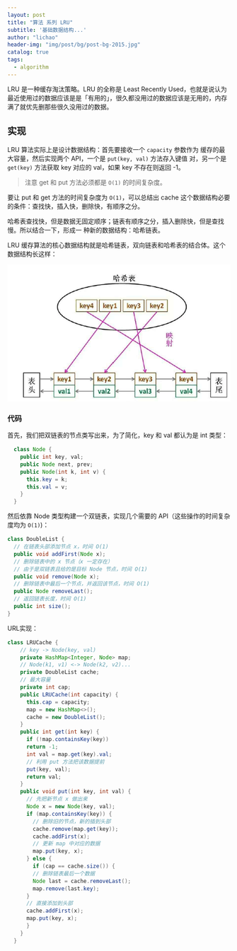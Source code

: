 ```yaml
---
layout: post
title: "算法 系列 LRU"
subtitle: '基础数据结构...'
author: "lichao"
header-img: "img/post/bg/post-bg-2015.jpg"
catalog: true
tags:
  - algorithm
---
```


LRU 是⼀种缓存淘汰策略。LRU 的全称是 Least Recently Used，也就是说认为最近使⽤过的数据应该是是「有⽤的」，很久都没⽤过的数据应该是⽆⽤的，内存满了就优先删那些很久没⽤过的数据。

## 实现

LRU 算法实际上是设计数据结构：⾸先要接收⼀个 ```capacity``` 参数作为
缓存的最⼤容量，然后实现两个 API，⼀个是 ```put(key, val)``` ⽅法存⼊键值
对，另⼀个是 ```get(key)``` ⽅法获取 key 对应的 val，如果 key 不存在则返回
-1。

> 注意 get 和 put ⽅法必须都是 ```O(1)``` 的时间复杂度。

要让 put 和 get ⽅法的时间复杂度为 ```O(1)```，可以总结出 cache 这个数据结构必要的条件：查找快，插⼊快，删除快，有顺序之分。

哈希表查找快，但是数据⽆固定顺序；链表有顺序之分，插⼊删除快，但是查找慢。所以结合⼀下，形成⼀
种新的数据结构：哈希链表。

LRU 缓存算法的核⼼数据结构就是哈希链表，双向链表和哈希表的结合体。这个数据结构⻓这样：

![algorithm](/img/algorithm/6.png)

### 代码

⾸先，我们把双链表的节点类写出来，为了简化，key 和 val 都认为是 int 类型：

```java
  class Node {
    public int key, val;
    public Node next, prev;
    public Node(int k, int v) {
      this.key = k;
      this.val = v;
    }
  }
```

然后依靠 Node 类型构建⼀个双链表，实现⼏个需要的 API（这些操作的时间复杂度均为 ```O(1)```)：

```java
class DoubleList {
  // 在链表头部添加节点 x，时间 O(1)
  public void addFirst(Node x);
  // 删除链表中的 x 节点（x ⼀定存在）
  // 由于是双链表且给的是⽬标 Node 节点，时间 O(1)
  public void remove(Node x);
  // 删除链表中最后⼀个节点，并返回该节点，时间 O(1)
  public Node removeLast();
  // 返回链表⻓度，时间 O(1)
  public int size();
} 
```

URL实现：

```java
class LRUCache {
    // key -> Node(key, val)
    private HashMap<Integer, Node> map;
    // Node(k1, v1) <-> Node(k2, v2)...
    private DoubleList cache;
    // 最⼤容量
    private int cap;
    public LRUCache(int capacity) {
      this.cap = capacity;
      map = new HashMap<>();
      cache = new DoubleList();
    }
    public int get(int key) {
      if (!map.containsKey(key))
      return -1;
      int val = map.get(key).val;
      // 利⽤ put ⽅法把该数据提前
      put(key, val);
      return val;
    }
    public void put(int key, int val) {
      // 先把新节点 x 做出来
      Node x = new Node(key, val);
      if (map.containsKey(key)) {
        // 删除旧的节点，新的插到头部
        cache.remove(map.get(key));
        cache.addFirst(x);
        // 更新 map 中对应的数据
        map.put(key, x);
      } else {
        if (cap == cache.size()) {
        // 删除链表最后⼀个数据
        Node last = cache.removeLast();
        map.remove(last.key);
      }
      // 直接添加到头部
      cache.addFirst(x);
      map.put(key, x);
      }
    }
  }
```
